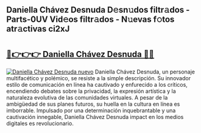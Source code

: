 ## Daniella Chávez Desnuda D𝚎sn𝚞dos filtr𝚊dos - Parts-0UV Vid𝚎os filtr𝚊dos - N𝚞evas f𝚘tos atr𝚊ctivas ci2xJ

# <h2><a href="http://mbch8gb.tromn.icu/?c=Daniella+Ch%c3%a1vez+Desnuda">🔗👉👉👉 Daniella Chávez Desnuda 🔗🔗</a></h2>

[![Daniella Chávez Desnuda nuevo](https://i.imgur.com/pEAQMta.gif)](http://mbch8gb.tromn.icu/?c=Daniella+Ch%c3%a1vez+Desnuda)
Daniella Chávez Desnuda, un personaje multifacético y polémico, se resiste a la simple descripción. Su innovador estilo de comunicación en línea ha cautivado y enfurecido a los críticos, encendiendo debates sobre la privacidad, la expresión artística y la naturaleza evolutiva de las comunidades virtuales. A pesar de la ambigüedad de sus planes futuros, su huella en la cultura en línea es imborrable. Impulsado por una determinación inquebrantable y una cautivación innegable, Daniella Chávez Desnuda impact en los medios digitales es revolucionario.
